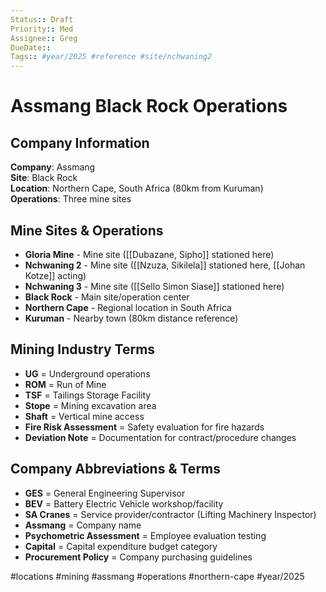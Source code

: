 ```yaml
---
Status:: Draft
Priority:: Med
Assignee:: Greg
DueDate:: 
Tags:: #year/2025 #reference #site/nchwaning2
---
```


# Assmang Black Rock Operations

## Company Information
**Company**: Assmang  
**Site**: Black Rock  
**Location**: Northern Cape, South Africa (80km from Kuruman)  
**Operations**: Three mine sites  

## Mine Sites & Operations
- **Gloria Mine** - Mine site ([[Dubazane, Sipho]] stationed here)
- **Nchwaning 2** - Mine site ([[Nzuza, Sikilela]] stationed here, [[Johan Kotze]] acting)
- **Nchwaning 3** - Mine site ([[Sello Simon Siase]] stationed here)
- **Black Rock** - Main site/operation center
- **Northern Cape** - Regional location in South Africa
- **Kuruman** - Nearby town (80km distance reference)

## Mining Industry Terms
- **UG** = Underground operations
- **ROM** = Run of Mine
- **TSF** = Tailings Storage Facility  
- **Stope** = Mining excavation area
- **Shaft** = Vertical mine access
- **Fire Risk Assessment** = Safety evaluation for fire hazards
- **Deviation Note** = Documentation for contract/procedure changes

## Company Abbreviations & Terms
- **GES** = General Engineering Supervisor
- **BEV** = Battery Electric Vehicle workshop/facility
- **SA Cranes** = Service provider/contractor (Lifting Machinery Inspector)
- **Assmang** = Company name
- **Psychometric Assessment** = Employee evaluation testing
- **Capital** = Capital expenditure budget category
- **Procurement Policy** = Company purchasing guidelines

#locations #mining #assmang #operations #northern-cape #year/2025